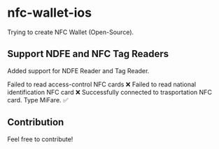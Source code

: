 # nfc-wallet-ios
Trying to create NFC Wallet (Open-Source).

## Support NDFE and NFC Tag Readers
Added support for NDFE Reader and Tag Reader.

Failed to read access-control NFC cards ❌
Failed to read national identification NFC card ❌
Successfully connected to trasportation NFC card. Type MiFare. ✅

## Contribution

Feel free to contribute!




